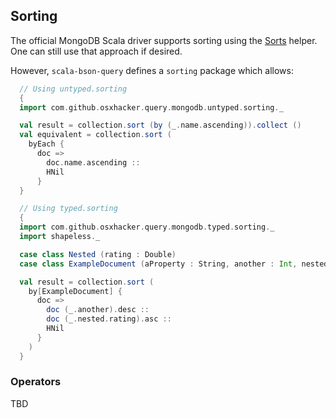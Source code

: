 ## Sorting

The official MongoDB Scala driver supports sorting using the [Sorts](https://mongodb.github.io/mongo-java-driver/4.5/apidocs/mongodb-driver-core/com/mongodb/client/model/Sorts.html) helper.  One can still use that approach if desired.

However, `scala-bson-query` defines a `sorting` package which allows:

```scala
  // Using untyped.sorting
  {
  import com.github.osxhacker.query.mongodb.untyped.sorting._

  val result = collection.sort (by (_.name.ascending)).collect ()
  val equivalent = collection.sort (
    byEach {
	  doc =>
	    doc.name.ascending ::
		HNil
	  }
  }

  // Using typed.sorting
  {
  import com.github.osxhacker.query.mongodb.typed.sorting._
  import shapeless._

  case class Nested (rating : Double)
  case class ExampleDocument (aProperty : String, another : Int, nested : Nested)

  val result = collection.sort (
    by[ExampleDocument] {
	  doc =>
	    doc (_.another).desc ::
		doc (_.nested.rating).asc ::
		HNil
	  }
    )
  }
```

### Operators

TBD

